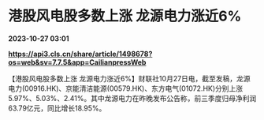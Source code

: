 # 港股风电股多数上涨 龙源电力涨近6%

**2023-10-27 03:01**

**https://api3.cls.cn/share/article/1498678?os=web&sv=7.7.5&app=CailianpressWeb**

【港股风电股多数上涨 龙源电力涨近6%】财联社10月27日电，截至发稿，龙源电力(00916.HK)、京能清洁能源(00579.HK)、东方电气(01072.HK)分别上涨5.97%、5.03%、2.41%。其中龙源电力在昨晚发布公告称，前三季度归母净利润63.79亿元，同比增长18.95%。